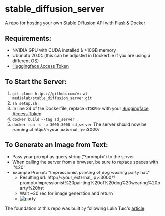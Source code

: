 # stable_diffusion_server
A repo for hosting your own Stable Diffusion API with Flask & Docker

## Requirements:
- NVIDIA GPU with CUDA installed & >10GB memory
- Ubunutu 20.04 (this can be adjusted in Dockerfile if you are using a different OS)
- [Huggingface Access Token](https://huggingface.co/settings/tokens)

## To Start the Server:
1. `git clone https://github.com/viral-medialab/stable_diffusion_server.git`
2. `sh setup.sh`
3. In line 34 of the Dockerfile, replace `<TOKEN>` with your [Huggingface Access Token](https://huggingface.co/settings/tokens)
4. `docker build --tag sd_server .`
5. `docker run -d -p 3000:3000 sd_server`
The server should now be running at http://<your_external_ip>:3000/

## To Generate an Image from Text:
- Pass your prompt as query string ('?prompt=') to the server
- When calling the server from a browser, be sure to replace spaces with '%20'
- Example Prompt: "Impressionist painting of dog wearing party hat."
    - Resulting url: http://<your_external_ip>:3000/?prompt=impressionist%20painting%20of%20dog%20wearing%20party%20hat
    - Wait ~30 sec for image generation and return
    - ![party](https://user-images.githubusercontent.com/17857556/191831210-caaff347-7708-49ee-bd0f-ed11385d0fd2.png)

The foundation of this repo was built by following Lulia Turc's [article](https://towardsdatascience.com/how-to-run-a-stable-diffusion-server-on-google-cloud-platform-gcp-c879357808bf).
